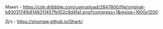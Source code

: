 Макет - https://cdn.dribbble.com/userupload/2847800/file/original-b9303174fb9146311457fb102c9d4fa1.png?compress=1&resize=1600x1200

Д/з - https://shumaw.github.io/Shark/
